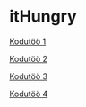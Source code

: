 itHungry
========

<a href="https://github.com/aomaesalu/itHungry/wiki/Kodut%C3%B6%C3%B6-1">Kodutöö 1</a>

<a href="https://github.com/aomaesalu/itHungry/wiki/Kodut%C3%B6%C3%B6-2">Kodutöö 2</a>

<a href="https://github.com/aomaesalu/itHungry/tree/homework_3">Kodutöö 3</a>

<a href="https://github.com/aomaesalu/itHungry/wiki/Kodut%C3%B6%C3%B6-4">Kodutöö 4</a>
